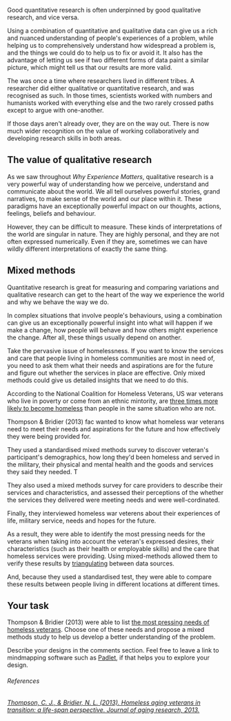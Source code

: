 Good quantitative research is often underpinned by good qualitative research, and vice versa.

Using a combination of quantitative and qualitative data can give us a rich and nuanced understanding of people's experiences of a problem, while helping us to comprehensively understand how widespread a problem is, and the things we could do to help us to fix or avoid it.  It also has the advantage of letting us see if two different forms of data paint a similar picture, which might tell us that our results are more valid.

The was once a time where researchers lived in different tribes.  A researcher did either qualitative or quantitative research, and was recognised as such.  In those times, scientists worked with numbers and humanists worked with everything else and the two rarely crossed paths except to argue with one-another.

If those days aren't already over, they are on the way out. There is now much wider recognition on the value of working collaboratively and developing research skills in both areas. 

## The value of qualitative research

As we saw throughout _Why Experience Matters_, qualitative research is a very powerful way of understanding how we perceive, understand and communicate about the world.  We all tell ourselves powerful stories, grand narratives, to make sense of the world and our place within it.  These paradigms have an exceptionally powerful impact on our thoughts, actions, feelings, beliefs and behaviour. 

However, they can be difficult to measure.  These kinds of interpretations of the world are singular in nature.  They are highly personal, and they are not often expressed numerically.  Even if they are, sometimes we can have wildly different interpretations of exactly the same thing.


## Mixed methods

Quantitative research is great for measuring and comparing variations and qualitative research can get to the heart of the way we experience the world and why we behave the way we do.

In complex situations that involve people's behaviours, using a combination can give us an exceptionally powerful insight into what will happen if we make a change, how people will behave and how others might experience the change.  After all, these things usually depend on another.

Take the pervasive issue of homelessness.  If you want to know the services and care that people living in homeless communities are most in need of, you need to ask them what their needs and aspirations are for the future and figure out whether the services in place are effective.  Only mixed methods could give us detailed insights that we need to do this.

According to the National Coalition for Homeless Veterans, US war veterans who live in poverty or come from an ethnic mintority, are [three times more likely to become homeless](http://nchv.org/index.php/news/media/background_and_statistics/#faq) than people in the same situation who are not.  

Thompson & Bridier (2013) fac wanted to know what homeless war veterans need to meet their needs and aspirations for the future and how effectively they were being provided for.

They used a standardised mixed methods survey to discover veteran's participant's demographics, how long they'd been homeless and served in the military, their physical and mental health and the goods and services they said they needed.  T

They also used a mixed methods survey for care providers to describe their services and characteristics, and assessed their perceptions of the whether the services they delivered were meeting needs and were well-cordinated.  

Finally, they interviewed homeless war veterens about their experiences of life, military service, needs and hopes for the future.  

As a result, they were able to identify the most pressing needs for the veterans when taking into account the veteran's expressed desires, their characteristics (such as their health or employable skills) and the care that homeless services were providing.  Using mixed-methods allowed them to verify these results by [triangulating](http://www.bmj.com/bmj/section-pdf/186156?path=/bmj/341/7783/Research_Methods_Reporting.full.pdf) between  data sources.

And, because they used a standardised test, they were able to compare these results between people living in different locations at different times.

## Your task

Thompson & Bridier (2013) were able to list [the most pressing needs of homeless veterans](https://www.hindawi.com/journals/jar/2013/570407/tab2/).  Choose one of these needs and propose a mixed methods study to help us develop a better understanding of the problem. 

Describe your designs in the comments section.  Feel free to leave a link to mindmapping software such as [Padlet](link), if that helps you to explore your design.

###### References

###### [Thompson, C. J., & Bridier, N. L. (2013). Homeless aging veterans in transition: a life-span perspective. Journal of aging research, 2013.](http://dx.doi.org/10.1155/2013/570407)





